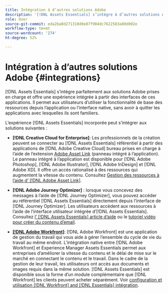 ```yaml
---
title: Intégration à d’autres solutions Adobe
description: '[!DNL Assets Essentials] s’intègre à d’autres solutions Adobe et fournit une expérience intégrée à partir de l’application native.'
role: User
source-git-commit: eda2ba0d271310d0e87f904dc7622583a80d002e
workflow-type: tm+mt
source-wordcount: '274'
ht-degree: 52%

---
```



# Intégration à d’autres solutions Adobe {#integrations}

[!DNL Assets Essentials] s’intègre parfaitement aux solutions Adobe prises en charge et offre une expérience intégrée à partir des interfaces de ces applications. Il permet aux utilisateurs d’utiliser la fonctionnalité de base des ressources depuis l’application ou l’interface native, sans avoir à quitter les applications avec lesquelles ils sont familiers.

L’expérience [!DNL Assets Essentials] incorporée peut s’intégrer aux solutions suivantes :

* **[!DNL Creative Cloud for Enterprise]**: Les professionnels de la création peuvent se connecter au  [!DNL Assets Essentials] référentiel à partir des applications de  [!DNL Adobe Creative Cloud] bureau prises en charge à l’aide de l’extension  [Adobe Asset Link](https://www.adobe.com/fr/creativecloud/business/enterprise/adobe-asset-link.html)  (panneau intégré à l’application). Le panneau intégré à l’application est disponible pour [!DNL Adobe Photoshop], [!DNL Adobe Illustrator], [!DNL Adobe InDesign] et [!DNL Adobe XD]. Il offre un accès rationalisé à des ressources qui augmentent la vitesse du contenu. Consultez [Gestion des ressources à l’aide d’ [!DNL Adobe Asset Link]](https://helpx.adobe.com/fr/enterprise/admin-guide.html/enterprise/using/manage-assets-using-adobe-asset-link.ug.htm).

* **[!DNL Adobe Journey Optimizer]** : lorsque vous concevez des messages à l’aide de [!DNL Journey Optimizer], vous pouvez accéder au référentiel [!DNL Assets Essentials] directement depuis l’interface de [!DNL Journey Optimizer]. Les utilisateurs accèdent aux ressources à l’aide de l’interface utilisateur intégrée d’[!DNL Assets Essentials]. Consultez [l’ [!DNL Assets Essentials] article d’aide](https://experienceleague.adobe.com/docs/journey-optimizer/using/create-messages/assets-essentials.html?lang=fr) ou le [tutoriel vidéo pour créer du contenu d’email](https://experienceleague.adobe.com/docs/journey-optimizer-learn/tutorials/create-messages/create-email-content-with-the-message-editor.html).

* **[[!DNL Adobe Workfront]](https://www.workfront.com/)**:  [!DNL Adobe Workfront] est une application de gestion du travail qui vous aide à gérer l’ensemble du cycle de vie du travail au même endroit. L’intégration native entre [!DNL Adobe Workfront] et Experience Manager Assets Essentials permet aux entreprises d’améliorer la vitesse du contenu et le délai de mise sur le marché en connectant le contenu et le travail. Dans le cadre de la gestion de leur travail, les utilisateurs ont accès aux documents et images requis dans la même solution. [!DNL Assets Essentials] est disponible sous la forme d’un module complémentaire que  [!DNL Workfront] les clients peuvent acheter séparément. Voir [configuration et utilisation [!DNL Workfront] and [!DNL Essentials] intégration](https://one.workfront.com/s/document-item?bundleId=the-new-workfront-experience&amp;topicId=Content%2FDocuments%2FAdobe_Workfront_for_Experience_Manager_Assets_Essentials%2F_workfront-for-aem-asset-essentials.htm).

<!-- TBD: Hiding this link till GA. Do not even include the beta mention as discussed with Greg. Beta is done with customers selected by the Accounts team. It is not an open Beta program. At GA, document this.

* **[[!DNL Creative Cloud Libraries]**: This integration will be made available in the future.

* **[[!DNL Adobe Studio]]**: This integration will be made available in the future.
-->

